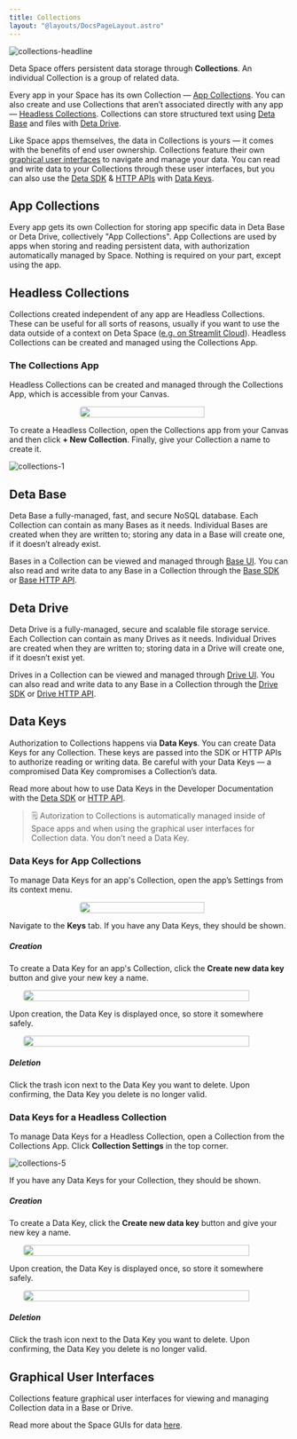 ```yaml
---
title: Collections
layout: "@layouts/DocsPageLayout.astro"
---
```


![collections-headline](/docs-assets/use/collections-headline.png)

Deta Space offers persistent data storage through **Collections**. An individual Collection is a group of related data.

Every app in your Space has its own Collection — [App Collections](#app-collections). You can also create and use Collections that aren’t associated directly with any app — [Headless Collections](#headless-collections). Collections can store structured text using [Deta Base](#deta-base) and files with [Deta Drive](#deta-drive).

Like Space apps themselves, the data in Collections is yours — it comes with the benefits of end user ownership. Collections feature their own [graphical user interfaces](/docs/en/use/your-data/guis) to navigate and manage your data. You can read and write data to your Collections through these user interfaces, but you can also use the [Deta SDK](/docs/en/build/reference/sdk/about) & [HTTP APIs](/docs/en/build/reference/http-api/about) with [Data Keys](#data-keys).

## App Collections

Every app gets its own Collection for storing app specific data in Deta Base or Deta Drive, collectively "App Collections". App Collections are used by apps when storing and reading persistent data, with authorization automatically managed by Space. Nothing is required on your part, except using the app.

## Headless Collections

Collections created independent of any app are Headless Collections. These can be useful for all sorts of reasons, usually if you want to use the data outside of a context on Deta Space ([e.g. on Streamlit Cloud](https://docs.streamlit.io/knowledge-base/tutorials/databases/deta-base)). Headless Collections can be created and managed using the Collections App.

### The Collections App

Headless Collections can be created and managed through the Collections App, which is accessible from your Canvas.

<div style="display:flex; justify-content: center;"><img style="border-radius: 5px; width: 90%; max-width: 250px;" src="/docs-assets/use/collections-app.png"/></div>

To create a Headless Collection, open the Collections app from your Canvas and then click **+ New Collection**. Finally, give your Collection a name to create it.

![collections-1](/docs-assets/use/collections-1.png)

## Deta Base

Deta Base a fully-managed, fast, and secure NoSQL database. Each Collection can contain as many Bases as it needs. Individual Bases are created when they are written to; storing any data in a Base will create one, if it doesn’t already exist.

Bases in a Collection can be viewed and managed through [Base UI](/docs/en/use/your-data/guis#base-ui). You can also read and write data to any Base in a Collection through the [Base SDK](/docs/en/build/reference/sdk/base) or [Base HTTP API](/docs/en/build/reference/http-api/base).

## Deta Drive

Deta Drive is a fully-managed, secure and scalable file storage service. Each Collection can contain as many Drives as it needs. Individual Drives are created when they are written to; storing data in a Drive will create one, if it doesn’t exist yet.

Drives in a Collection can be viewed and managed through [Drive UI](/docs/en/use/your-data/guis#drive-ui). You can also read and write data to any Base in a Collection through the [Drive SDK](/docs/en/build/reference/sdk/drive) or [Drive HTTP API](/docs/en/build/reference/http-api/drive).

## Data Keys

Authorization to Collections happens via **Data Keys**. You can create Data Keys for any Collection. These keys are passed into the SDK or HTTP APIs to authorize reading or writing data. Be careful with your Data Keys — a compromised Data Key compromises a Collection’s data.

Read more about how to use Data Keys in the Developer Documentation with the [Deta SDK](/docs/en/build/reference/sdk/about) or [HTTP API](/docs/en/build/reference/http-api/about).

> 🗒️ Autorization to Collections is automatically managed inside of Space apps and when using the graphical user interfaces for Collection data. You don’t need a Data Key.

### Data Keys for App Collections

To manage Data Keys for an app's Collection, open the app’s Settings from its context menu.

<div style="display:flex; justify-content: center;"><img style="border-radius: 5px; width: 90%; max-width: 250px;" src="/docs-assets/use/collections-2.png"/></div>

Navigate to the **Keys** tab. If you have any Data Keys, they should be shown.

##### Creation

To create a Data Key for an app's Collection, click the **Create new data key** button and give your new key a name.

<div style="display:flex; justify-content: center;"><img style="border-radius: 5px; width: 90%; max-width: 500px;" src="/docs-assets/use/collections-3.png"/></div>

Upon creation, the Data Key is displayed once, so store it somewhere safely.

<div style="display:flex; justify-content: center;"><img style="border-radius: 5px; width: 90%; max-width: 500px;" src="/docs-assets/use/collections-4.png"/></div>

##### Deletion

Click the trash icon next to the Data Key you want to delete. Upon confirming, the Data Key you delete is no longer valid.

### Data Keys for a Headless Collection

To manage Data Keys for a Headless Collection, open a Collection from the Collections App. Click **Collection Settings** in the top corner.

![collections-5](/docs-assets/use/collections-5.png)

If you have any Data Keys for your Collection, they should be shown.

##### Creation

To create a Data Key, click the **Create new data key** button and give your new key a name.

<div style="display:flex; justify-content: center;"><img style="border-radius: 5px; width: 90%; max-width: 500px;" src="/docs-assets/use/collections-6.png"/></div>

Upon creation, the Data Key is displayed once, so store it somewhere safely.

<div style="display:flex; justify-content: center;"><img style="border-radius: 5px; width: 90%; max-width: 500px;" src="/docs-assets/use/collections-7.png"/></div>

##### Deletion

Click the trash icon next to the Data Key you want to delete. Upon confirming, the Data Key you delete is no longer valid.

## Graphical User Interfaces

Collections feature graphical user interfaces for viewing and managing Collection data in a Base or Drive.

Read more about the Space GUIs for data [here](/docs/en/use/your-data/guis).